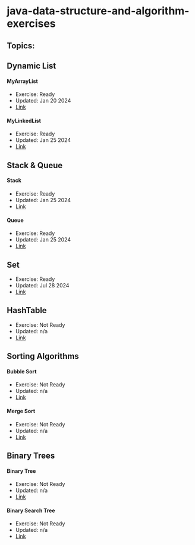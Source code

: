 # java-data-structure-and-algorithm-exercises

## Topics:

## Dynamic List

#### MyArrayList

* Exercise: Ready
* Updated: Jan 20 2024
* [Link](src/main/java/io/github/johnchoi96/datastructure/list/MyArrayList.java)

#### MyLinkedList

* Exercise: Ready
* Updated: Jan 25 2024
* [Link](src/main/java/io/github/johnchoi96/datastructure/list/MyLinkedList.java)

## Stack & Queue

#### Stack

* Exercise: Ready
* Updated: Jan 25 2024
* [Link](src/main/java/io/github/johnchoi96/datastructure/stack/MyStack.java)

#### Queue

* Exercise: Ready
* Updated: Jan 25 2024
* [Link](src/main/java/io/github/johnchoi96/datastructure/queue/MyQueue.java)

## Set

* Exercise: Ready
* Updated: Jul 28 2024
* [Link](src/main/java/io/github/johnchoi96/datastructure/set/MySet.java)

## HashTable

* Exercise: Not Ready
* Updated: n/a
* [Link](src/main/java/io/github/johnchoi96/datastructure/hashtable/MyHashTable.java)

## Sorting Algorithms

#### Bubble Sort

* Exercise: Not Ready
* Updated: n/a
* [Link](src/main/java/io/github/johnchoi96/datastructure/sort/BubbleSort.java)

#### Merge Sort

* Exercise: Not Ready
* Updated: n/a
* [Link](src/main/java/io/github/johnchoi96/datastructure/sort/MergeSortMachine.java)

## Binary Trees

#### Binary Tree

* Exercise: Not Ready
* Updated: n/a
* [Link](src/main/java/io/github/johnchoi96/datastructure/binary_tree/MyBinaryTree.java)

#### Binary Search Tree

* Exercise: Not Ready
* Updated: n/a
* [Link](src/main/java/io/github/johnchoi96/datastructure/binary_tree/MyBinarySearchTree.java)
